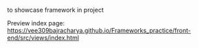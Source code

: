 to showcase framework in project

Preview index page: https://vee309bajracharya.github.io/Frameworks_practice/front-end/src/views/index.html
